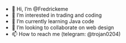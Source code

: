 - 👋 Hi, I’m @Fredrickeme
- 👀 I’m interested in trading and coding
- 🌱 I’m currently learning Java code
- 💞️ I’m looking to collaborate on web design
- 📫 How to reach me (telegram: @trojan0204)

<!---
Fredrickeme/Fredrickeme is a ✨ special ✨ repository because its `README.md` (this file) appears on your GitHub profile.
You can click the Preview link to take a look at your changes.
--->
